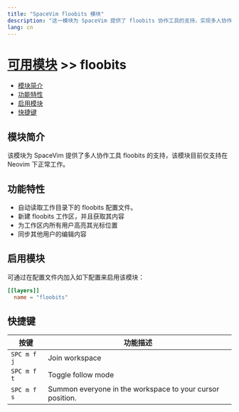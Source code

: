 ```yaml
---
title: "SpaceVim floobits 模块"
description: "这一模块为 SpaceVim 提供了 floobits 协作工具的支持，实现多人协作编辑等功能。"
lang: cn
---
```


# [可用模块](../) >> floobits

<!-- vim-markdown-toc GFM -->

- [模块简介](#模块简介)
- [功能特性](#功能特性)
- [启用模块](#启用模块)
- [快捷键](#快捷键)

<!-- vim-markdown-toc -->

## 模块简介

该模块为 SpaceVim 提供了多人协作工具 floobits 的支持，该模块目前仅支持在 Neovim 下正常工作。


## 功能特性

- 自动读取工作目录下的 floobits 配置文件。
- 新建 floobits 工作区，并且获取其内容
- 为工作区内所有用户高亮其光标位置
- 同步其他用户的编辑内容

## 启用模块

可通过在配置文件内加入如下配置来启用该模块：

```toml
[[layers]]
  name = "floobits"
```

## 快捷键

| 按键         | 功能描述                                                  |
| ------------ | --------------------------------------------------------- |
| `SPC m f j`  | Join workspace                                            |
| `SPC m f t`  | Toggle follow mode                                        |
| `SPC m f s`  | Summon everyone in the workspace to your cursor position. |

